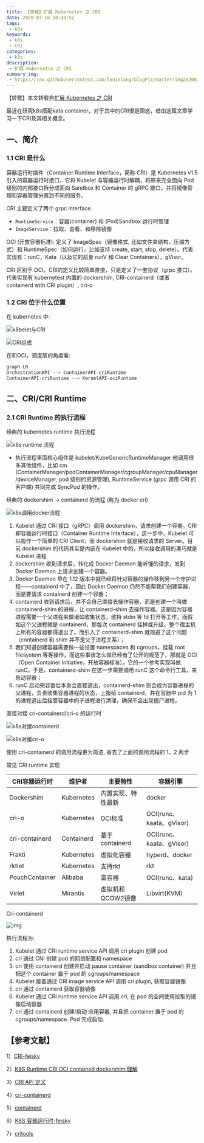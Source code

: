 ```yaml
---
title: 【转载】扩展 Kubernetes 之 CRI
date: 2020-07-16 10:49:52
tags:
 - k8s
keywords:
 - k8s
 - CRI
categories:
 - k8s
description:
 - 扩展 Kubernetes 之 CRI
summary_img:
 - https://raw.githubusercontent.com/louielong/blogPic/master/img20200716105458.png
---
```


【转载】本文转载自[扩展 Kubernetes 之 CRI](https://cloud.tencent.com/developer/article/1579900)

最近在研究k8s搭配kata container，对于其中的CRI很是困惑，借由这篇文章学习一下CRI及其相关概念。

## 一、简介

### 1.1 CRI 是什么

容器运行时插件（Container Runtime Interface，简称 CRI）是 Kubernetes v1.5 引入的容器运行时接口，它将 Kubelet 与容器运行时解耦，将原来完全面向 Pod 级别的内部接口拆分成面向 Sandbox 和 Container 的 gRPC 接口，并将镜像管理和容器管理分离到不同的服务。

CRI 主要定义了两个 grpc interface.
- `RuntimeService`：容器(container) 和 (Pod)Sandbox 运行时管理
- `ImageService`：拉取、查看、和移除镜像

OCI (开放容器标准): 定义了 ImageSpec（镜像格式, 比如文件夹结构，压缩方式）和 RuntimeSpec（如何运行，比如支持 create, start, stop, delete）。代表实现有：runC，Kata（以及它的前身 runV 和 Clear Containers），gVisor。

CRI 区别于 OCI，CRI的定义比较简单直接，只是定义了一套协议（grpc 接口）。代表实现有 kubernetest 内置的 dockershim, CRI-containerd（或者 containerd with CRI plugin）, cri-o

### 1.2 CRI 位于什么位置

在 kubernetes 中:

![k8belet与CRI](https://raw.githubusercontent.com/louielong/blogPic/master/imgxlyb0th1c7.png)

![CRI组成](https://raw.githubusercontent.com/louielong/blogPic/master/imgrchsiecsii.png)

在和OCI，调度层的角度看:

```js
graph LR
OrchestrationAPI --> ContainerAPI-criRuntime
ContainerAPI-criRuntime --> KernelAPI-ociRuntime
```

## 二、CRI/CRI Runtime

### 2.1 CRI Runtime 的执行流程

经典的 kubernetes runtime 执行流程

![k8s runtime 流程](https://raw.githubusercontent.com/louielong/blogPic/master/img00r84irf8c5.png)

- 执行流程里面核心组件是 kubelet/KubeGenericRuntimeManager 他调用很多其他组件，比如 cm (ContainerManager/podContainerManager/cgroupManager/cpuManager/deviceManager, pod 级别的资源管理), RuntimeService (grpc 调用 CRI 的客户端) 共同完成 SyncPod 的操作。

经典的 dockershim -> containerd 的流程 (称为 docker cri)

![k8s调用docker流程](https://raw.githubusercontent.com/louielong/blogPic/master/imgcczv8nowa.png)

1. Kubelet 通过 CRI 接口（gRPC）调用 dockershim，请求创建一个容器。CRI 即容器运行时接口（Container Runtime Interface），这一步中，Kubelet 可以视作一个简单的 CRI Client，而 dockershim 就是接收请求的 Server。目前 dockershim 的代码其实是内嵌在 Kubelet 中的，所以接收调用的凑巧就是 Kubelet 进程
2. dockershim 收到请求后，转化成 Docker Daemon 能听懂的请求，发到 Docker Daemon 上请求创建一个容器。
3. Docker Daemon 早在 1.12 版本中就已经将针对容器的操作移到另一个守护进程——containerd 中了，因此 Docker Daemon 仍然不能帮我们创建容器，而是要请求 containerd 创建一个容器；
4. containerd 收到请求后，并不会自己直接去操作容器，而是创建一个叫做 containerd-shim 的进程，让 containerd-shim 去操作容器。这是因为容器进程需要一个父进程来做诸如收集状态，维持 stdin 等 fd 打开等工作。而假如这个父进程就是 containerd，那每次 containerd 挂掉或升级，整个宿主机上所有的容器都得退出了。而引入了 containerd-shim 就规避了这个问题（containerd 和 shim 并不是父子进程关系）；
5. 我们知道创建容器需要做一些设置 namespaces 和 cgroups，挂载 root filesystem 等等操作，而这些事该怎么做已经有了公开的规范了，那就是 OCI（Open Container Initiative，开放容器标准）。它的一个参考实现叫做 runC。于是，containerd-shim 在这一步需要调用 runC 这个命令行工具，来启动容器；
6. runC 启动完容器后本身会直接退出，containerd-shim 则会成为容器进程的父进程，负责收集容器进程的状态，上报给 containerd，并在容器中 pid 为 1 的进程退出后接管容器中的子进程进行清理，确保不会出现僵尸进程。

直接对接 cri-containerd/cri-o 的运行时

![k8s对接containerd](https://raw.githubusercontent.com/louielong/blogPic/master/img7z2bq3l54g.png)

![k8s对接cri-o](https://raw.githubusercontent.com/louielong/blogPic/master/imgv9xrgk5bht.png)

使用 cri-containerd 的调用流程更为简洁, 省去了上面的调用流程的 1，2 两步

常见 CRI runtime 实现

| CRI容器运行时  | 维护者     | 主要特性           | 容器引擎                 |
| -------------- | ---------- | ------------------ | ------------------------ |
| Dockershim     | Kubernetes | 内置实现、特性最新 | docker                   |
| cri-o          | Kubernetes | OCI标准            | OCI(runc、kaata、gVisor) |
| cri-containerd | Containerd | 基于containerd     | OCI(runc、kaata、gVisor) |
| Frakti         | Kubernetes | 虚拟化容器         | hyperd、docker           |
| rktlet         | Kubernetes | 支持rkt            | rkt                      |
| PouchContainer | Alibaba    | 富容器             | OCI(runc、kata)          |
| Virlet         | Mirantis   | 虚拟机和QCOW2镜像  | Libvirt(KVM)             |

Cri-containerd

![img](https://raw.githubusercontent.com/louielong/blogPic/master/imgztykbbu2la.png)

执行流程为:

1. Kubelet 通过 CRI runtime service API 调用 cri plugin 创建 pod
2. cri 通过 CNI 创建 pod 的网络配置和 namespace
3. cri 使用 containerd 创建并启动 pause container (sandbox container) 并且把这个 container 置于 pod 的 cgroups/namespace
4. Kubelet 接着通过 CRI image service API 调用 cri plugin, 获取容器镜像
5. cri 通过 containerd 获取容器镜像
6. Kubelet 通过 CRI runtime service API 调用 cri, 在 pod 的空间使用拉取的镜像启动容器
7. cri 通过 containerd 创建/启动 应用容器, 并且把 container 置于 pod 的 cgroups/namespace. Pod 完成启动.





## 【参考文献】

1）[CRI-feisky](https://feisky.gitbooks.io/kubernetes/plugins/CRI.html)

2）[K8S Runtime CRI OCI contained dockershim 理解](https://blog.csdn.net/u011563903/article/details/90743853)

3）[CRI API 定义](https://github.com/kubernetes/cri-api/blob/master/pkg/apis/runtime/v1alpha2/api.proto)

4）[cri-containerd](https://github.com/containerd/cri)

5）[containerd](https://github.com/containerd/containerd)

6）[K8S 容器运行时-feisky](https://zhuanlan.zhihu.com/p/47012368)

7）[critools](https://github.com/kubernetes-sigs/cri-tools)
